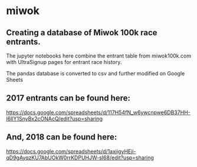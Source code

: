 # miwok

## Creating a database of Miwok 100k race entrants.

The jupyter notebooks here combine the entrant table from miwok100k.com with UltraSignup pages for entrant race history.

The pandas database is converted to csv and further modified on Google Sheets

## 2017 entrants can be found here:

https://docs.google.com/spreadsheets/d/117H54fN_w6ywcnpwe6DB37HH-l6IlY1SnyBx2cONAcQ/edit?usp=sharing

## And, 2018 can be found here:

https://docs.google.com/spreadsheets/d/1axjigyHEji-qD9gAyqzKU7AbUOkW0rrKDPUHJW-sI68/edit?usp=sharing
